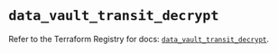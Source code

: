 # `data_vault_transit_decrypt`

Refer to the Terraform Registry for docs: [`data_vault_transit_decrypt`](https://registry.terraform.io/providers/hashicorp/vault/3.23.0/docs/data-sources/transit_decrypt).
